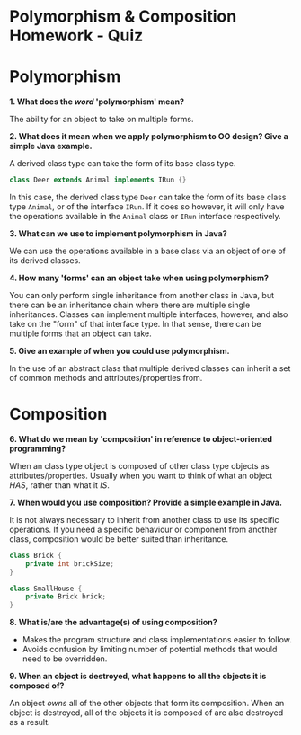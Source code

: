 # Polymorphism & Composition Homework - Quiz

# Polymorphism

**1. What does the ___word___ 'polymorphism' mean?**

The ability for an object to take on multiple forms.

**2. What does it mean when we apply polymorphism to OO design? Give a simple Java example.**

A derived class type can take the form of its base class type.

```java
class Deer extends Animal implements IRun {}
```
In this case, the derived class type `Deer` can take the form of its base class type `Animal`, or of the interface `IRun`. If it does so however, it will only have the operations available in the `Animal` class or `IRun` interface respectively.

**3. What can we use to implement polymorphism in Java?**

We can use the operations available in a base class via an object of one of its derived classes.

**4. How many 'forms' can an object take when using polymorphism?**

You can only perform single inheritance from another class in Java, but there can be an inheritance chain 
where there are multiple single inheritances. Classes can implement multiple interfaces, however, and also
take on the "form" of that interface type. In that sense, there can be multiple forms that an object can take.

**5. Give an example of when you could use polymorphism.**

In the use of an abstract class that multiple derived classes can inherit a set of common methods and attributes/properties from.

# Composition

**6. What do we mean by 'composition' in reference to object-oriented programming?**

When an class type object is composed of other class type objects as attributes/properties.
Usually when you want to think of what an object *HAS*, rather than what it *IS*.

**7. When would you use composition? Provide a simple example in Java.**

It is not always necessary to inherit from another class to use its specific operations.
If you need a specific behaviour or component from another class, composition would be better suited than
inheritance.
```java
class Brick {
    private int brickSize;
}

class SmallHouse {
    private Brick brick;
}
```

**8. What is/are the advantage(s) of using composition?**

* Makes the program structure and class implementations easier to follow.
* Avoids confusion by limiting number of potential methods that would need to be overridden.

**9. When an object is destroyed, what happens to all the objects it is composed of?**

An object *owns* all of the other objects that form its composition.
When an object is destroyed, all of the objects it is composed of are also destroyed as a result.